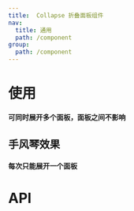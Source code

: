 ```yaml
---
title:  Collapse 折叠面板组件
nav:
  title: 通用
  path: /component
group:
  path: /component
---
```


# 使用

#### 可同时展开多个面板，面板之间不影响
<code src='./demo/index1.tsx'></code>

## 手风琴效果
#### 每次只能展开一个面板
<code src='./demo/index2.tsx'></code>

# API
<API></API>